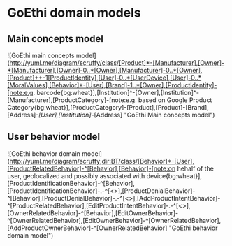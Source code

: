 # GoEthi domain models

## Main concepts model

![GoEthi main concepts model](http://yuml.me/diagram/scruffy/class/[Product]*-[Manufacturer],[Owner]-*[Manufacturer],[Owner]-0..*[Owner],[Manufacturer]-0..*[Owner],[Product]++-1[ProductIdentity],[User]-0..*[UserDevice],[User]-0..*[MoralValues],[Behavior]*-[User],[Brand]-1..*[Owner],[ProductIdentity]-[note:e.g. barcode{bg:wheat}],[Institution]^-[Owner],[Institution]^-[Manufacturer],[ProductCategory]-[note:e.g. based on Google Product Category{bg:wheat}],[ProductCategory]-[Product],[Product]-[Brand],[Address]*-[User],[Institution]-*[Address] "GoEthi Main concepts model")

## User behavior model

![GoEthi behavior domain model](http://yuml.me/diagram/scruffy;dir:BT/class/[Behavior]*-[User],[ProductRelatedBehavior]-^[Behavior],[Behavior]-[note:on hehalf of the user, geolocalized and possibly associated with device{bg:wheat}],[ProductIdentificationBehavior]-^[Behavior],[ProductIdentificationBehavior]-.-^[<<ProductRelatedBehavior>>],[ProductDenialBehavior]-^[Behavior],[ProductDenialBehavior]-.-^[<<ProductRelatedBehavior>>],[AddProductIntentBehavior]-^[ProductRelatedBehavior],[EditProductIntentBehavior]-.-^[<<ProductRelatedBehavior>>],[OwnerRelatedBehavior]-^[Behavior],[EditOwnerBehavior]-^[OwnerRelatedBehavior],[EditOwnerBehavior]-^[OwnerRelatedBehavior],[AddProductOwnerBehavior]-^[OwnerRelatedBehavior] "GoEthi behavior domain model")
